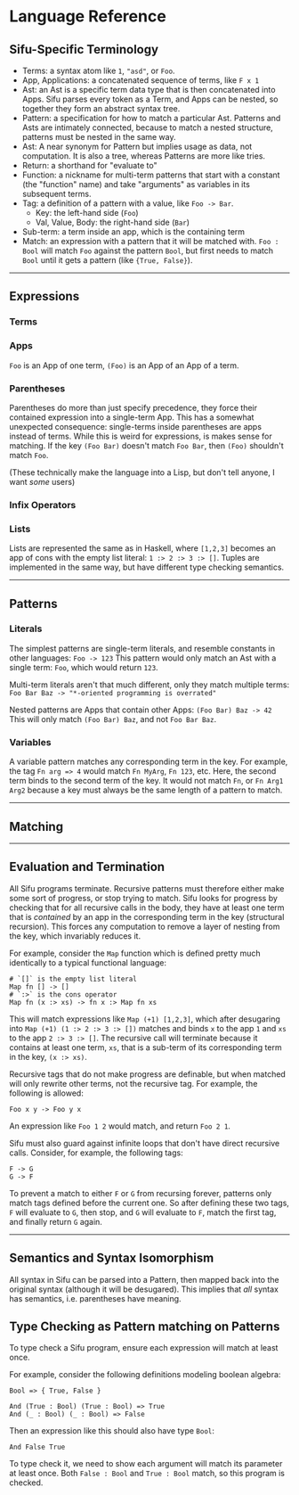 # Language Reference

## Sifu-Specific Terminology

- Terms: a syntax atom like `1`, `"asd"`, or `Foo`.
- App, Applications: a concatenated sequence of terms, like `F x 1`
- Ast: an Ast is a specific term data type that is then concatenated into Apps. Sifu parses every token as a Term, and Apps can be nested, so together they form an abstract syntax tree.
- Pattern: a specification for how to match a particular Ast. Patterns and Asts are intimately connected, because to match a nested structure, patterns must be nested in the same way.
- Ast: A near synonym for Pattern but implies usage as data, not computation. It is also a tree, whereas Patterns are more like tries.
- Return: a shorthand for "evaluate to"
- Function: a nickname for multi-term patterns that start with a constant (the "function" name) and take "arguments" as variables in its subsequent terms.
- Tag: a definition of a pattern with a value, like `Foo -> Bar`.
  - Key: the left-hand side (`Foo`)
  - Val, Value, Body: the right-hand side (`Bar`) 
- Sub-term: a term inside an app, which is the containing term
- Match: an expression with a pattern that it will be matched with.
`Foo : Bool` will match `Foo` against the pattern `Bool`, but first needs to match `Bool` until it gets a pattern (like `{True, False}`).

---

## Expressions

### Terms

### Apps
`Foo` is an App of one term, `(Foo)` is an App of an App of a term.

### Parentheses
Parentheses do more than just specify precedence, they force their contained expression into a single-term App. This has a somewhat unexpected consequence: single-terms inside parentheses are apps instead of terms. While this is weird for expressions, is makes sense for matching. If the key `(Foo Bar)` doesn't match `Foo Bar`, then `(Foo)` shouldn't match `Foo`.

(These technically make the language into a Lisp, but don't tell anyone, I want _some_ users)

### Infix Operators

### Lists

Lists are represented the same as in Haskell, where `[1,2,3]` becomes an app of cons with the empty list literal: `1 :> 2 :> 3 :> []`. Tuples are implemented in the same way, but have different type checking semantics.

---

## Patterns

### Literals

The simplest patterns are single-term literals, and resemble constants in other
languages:
`Foo -> 123`
This pattern would only match an Ast with a single term:
`Foo`, which would return `123`.

Multi-term literals aren't that much different, only they match multiple terms:
`Foo Bar Baz -> "*-oriented programming is overrated"`

Nested patterns are Apps that contain other Apps:
`(Foo Bar) Baz -> 42`
This will only match `(Foo Bar) Baz`, and not `Foo Bar Baz`.

### Variables

A variable pattern matches any corresponding term in the key. For example, the tag `Fn arg => 4` would match `Fn MyArg`, `Fn 123`, etc. Here, the second term binds to the second term of the key. It would not match `Fn`, or `Fn Arg1 Arg2` because a key must always be the same length of a pattern to match.

---

## Matching

---

## Evaluation and Termination

All Sifu programs terminate. Recursive patterns must therefore either make some sort of progress, or stop trying to match. Sifu looks for progress by checking that for all recursive calls in the body, they have at least one term that is _contained_ by an app in the corresponding term in the key (structural recursion). This forces any computation to remove a layer of nesting from the key, which invariably reduces it.

For example, consider the `Map` function which is defined pretty much identically to a typical functional language:
```
# `[]` is the empty list literal
Map fn [] -> []
# `:>` is the cons operator
Map fn (x :> xs) -> fn x :> Map fn xs
```
This will match expressions like `Map (+1) [1,2,3]`, which after desugaring into `Map (+1) (1 :> 2 :> 3 :> [])` matches and binds `x` to the app `1` and `xs` to the app `2 :> 3 :> []`. The recursive call will terminate because it contains at least one term, `xs`, that is a sub-term of its corresponding term in the key, `(x :> xs)`.

Recursive tags that do not make progress are definable, but when matched will only rewrite other terms, not the recursive tag. For example, the following is allowed:
```
Foo x y -> Foo y x
```
An expression like `Foo 1 2` would match, and return `Foo 2 1`.

Sifu must also guard against infinite loops that don't have direct recursive
calls. Consider, for example, the following tags:
```
F -> G
G -> F
```
To prevent a match to either `F` or `G` from recursing forever, patterns only match tags defined before the current one. So after defining these two tags, `F` will evaluate to `G`, then stop, and `G` will evaluate to `F`, match the first tag, and finally return `G` again.

---

## Semantics and Syntax Isomorphism

All syntax in Sifu can be parsed into a Pattern, then mapped back into the original syntax (although it will be desugared). This implies that _all_ syntax has semantics, i.e. parentheses have meaning.

## Type Checking as Pattern matching on Patterns

To type check a Sifu program, ensure each expression will match at least once.

For example, consider the following definitions modeling boolean algebra:
```
Bool => { True, False }

And (True : Bool) (True : Bool) => True
And (_ : Bool) (_ : Bool) => False 
```
Then an expression like this should also have type `Bool`:
```
And False True
```
To type check it, we need to show each argument will match its parameter at least once. Both `False : Bool` and `True : Bool` match, so this program is checked.
